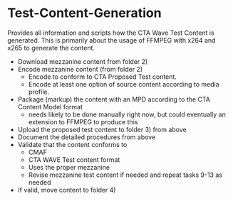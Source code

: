 # Test-Content-Generation
Provides all information and scripts how the CTA Wave Test Content is generated. This is primarily about the usage of FFMPEG with x264 and x265 to generate the content.

* Download mezzanine content from folder 2)
* Encode mezzanine content (from folder 2)
  * Encode to conform to CTA Proposed Test content.
  * Encode at least one option of source content according to media profile.
* Package (markup) the content with an MPD according to the CTA Content Model format
  * needs likely to be done manually right now, but could eventually an extension to FFMPEG to produce this
* Upload the proposed test content to folder 3) from above
* Document the detailed procedures from above
* Validate that the content conforms to
  * CMAF
  * CTA WAVE Test content format
  * Uses the proper mezzanine
  * Revise mezzanine test content if needed and repeat tasks 9-13 as needed
* If valid, move content to folder 4)
